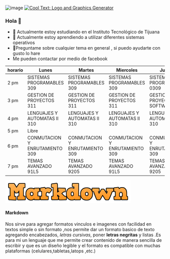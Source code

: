 
![image](https://user-images.githubusercontent.com/47792507/109370768-95c26e00-7856-11eb-973c-a201afadcc15.png)
<a href="http://cooltext.com" target="_top"><img src="https://cooltext.com/images/ct_pixel.gif" width="80" height="15" alt="Cool Text: Logo and Graphics Generator" border="0" /></a>





### Hola  👋




- 🔭 Actualmente estoy estudiando en el Instituto Tecnológico de Tijuana
- 🌱 Actualmente estoy aprendiendo a utilizar diferentes sistemas operativos
- 💬Preguntame  sobre cualquier tema en general , si puedo ayudarte con gusto lo hare
- Me pueden contactar por medio de facebook 


| horario | Lunes | Martes | Miercoles | Jueves | Viernes |
|-|-|-|-|-|-|
| 2 pm | SISTEMAS PROGRAMABLES 309| SISTEMAS PROGRAMABLES 309 | SISTEMAS PROGRAMABLES 309 | SISTEMAS PROGRAMABLES 0309 | GESTION DE PROYECTOS DE SOFTWARE 311 |
| 3 pm | GESTION DE PROYECTOS 311| GESTION DE PROYECTOS  311| GESTION DE PROYECTOS  311| GESTION DE PROYECTOS DE SOFTWARE 311| GESTION DE PROYECTOS 311|
| 4 pm | LENGUAJES Y AUTOMATAS II 310 | 	LENGUAJES Y AUTOMATAS II 310| LENGUAJES Y AUTOMATAS II 310| LENGUAJES Y AUTOMATAS II 310| LENGUAJES Y AUTOMATAS II 310 |
| 5 pm | Libre | 
| 6 pm | CONMUTACION Y ENRUTAMIENTO 309 | CONMUTACION Y ENRUTAMIENTO  309 | CONMUTACION Y ENRUTAMIENTO  309 | CONMUTACION Y ENRUTAMIENTO  309| CONMUTACION Y ENRUTAMIENTO  0309 |
| 7 pm | TEMAS AVANZADO 91L5 | TEMAS AVANZADO 9205| TEMAS AVANZADO 91L5 | TEMAS AVANZADO 9205| TEMAS AVANZADO 91L5|

![image](logo.png)



#### Markdown 
Nos sirve para agregar formatos vinculos e imagenes con facilidad en textos simple o sin formato ,nos permite dar un formato basico de texto  agregando  encabezados,  *letras cursivas*, poner **letras negritas** y listas  .Es  para mi un lenguaje que me permite  crear contenido de manera sencilla de escribir  y que es un diseño legible  y el formato es compatible con muchas plataformas (celulares,tabletas,latops ,etc.)
